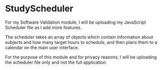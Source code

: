 # StudyScheduler
For my Software Validation module, I will be uploading my JavaScript Scheduler file as I add more features.

The scheduler takes an array of objects which contain information about subjects and how many target hours to schedule, and then plans them to a calendar on the main user interface. 

For the purpose of this module and for privacy reasons; I will be uploading the scheduler file only and not the full application. 
